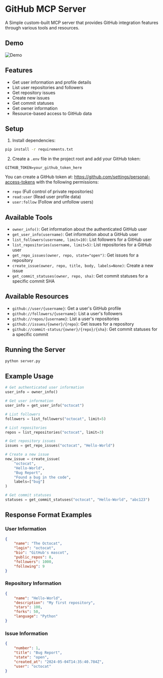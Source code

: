# GitHub MCP Server

A Simple custom-built MCP server that provides GitHub integration features through various tools and resources.


## Demo

![Demo](https://github.com/user-attachments/assets/63b92a95-56f3-4290-9c73-acc4ad407246)

## Features

- Get user information and profile details
- List user repositories and followers
- Get repository issues
- Create new issues
- Get commit statuses
- Get owner information
- Resource-based access to GitHub data

## Setup

1. Install dependencies:
```bash
pip install -r requirements.txt
```

2. Create a `.env` file in the project root and add your GitHub token:
```
GITHUB_TOKEN=your_github_token_here
```

You can create a GitHub token at: https://github.com/settings/personal-access-tokens with the following permissions:
- `repo` (Full control of private repositories)
- `read:user` (Read user profile data)
- `user:follow` (Follow and unfollow users)

## Available Tools

- `owner_info()`: Get information about the authenticated GitHub user
- `get_user_info(username)`: Get information about a GitHub user
- `list_followers(username, limit=10)`: List followers for a GitHub user
- `list_repositories(username, limit=5)`: List repositories for a GitHub user
- `get_repo_issues(owner, repo, state="open")`: Get issues for a repository
- `create_issue(owner, repo, title, body, labels=None)`: Create a new issue
- `get_commit_statuses(owner, repo, sha)`: Get commit statuses for a specific commit SHA

## Available Resources

- `github://user/{username}`: Get a user's GitHub profile
- `github://followers/{username}`: List a user's followers
- `github://repos/{username}`: List a user's repositories
- `github://issues/{owner}/{repo}`: Get issues for a repository
- `github://commit-status/{owner}/{repo}/{sha}`: Get commit statuses for a specific commit

## Running the Server

```bash
python server.py
```

## Example Usage

```python
# Get authenticated user information
user_info = owner_info()

# Get user information
user_info = get_user_info("octocat")

# List followers
followers = list_followers("octocat", limit=5)

# List repositories
repos = list_repositories("octocat", limit=3)

# Get repository issues
issues = get_repo_issues("octocat", "Hello-World")

# Create a new issue
new_issue = create_issue(
    "octocat",
    "Hello-World",
    "Bug Report",
    "Found a bug in the code",
    labels=["bug"]
)

# Get commit statuses
statuses = get_commit_statuses("octocat", "Hello-World", "abc123")
```

## Response Format Examples

### User Information
```json
{
    "name": "The Octocat",
    "login": "octocat",
    "bio": "GitHub's mascot",
    "public_repos": 8,
    "followers": 1000,
    "following": 9
}
```

### Repository Information
```json
{
    "name": "Hello-World",
    "description": "My first repository",
    "stars": 100,
    "forks": 50,
    "language": "Python"
}
```

### Issue Information
```json
{
    "number": 1,
    "title": "Bug Report",
    "state": "open",
    "created_at": "2024-05-04T14:35:40.784Z",
    "user": "octocat"
}
```
